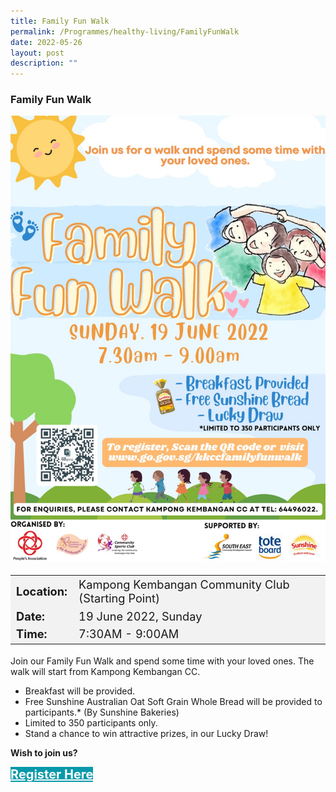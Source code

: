 ```yaml
---
title: Family Fun Walk
permalink: /Programmes/healthy-living/FamilyFunWalk
date: 2022-05-26
layout: post
description: ""
---
```

### Family Fun Walk ###

<img src="/images/Programmes (June 2022)/Family Fun Walk.jpeg" style="width:650px; height:auto">

<table  style="font-size:130%; background-color:#f2f2f2">
	<tbody>
		<tr>
			 <td><b>Location:</b></td><td>Kampong Kembangan Community Club (Starting Point) </td>
		</tr>
		<tr>
		 <td><b>Date:</b> </td><td>19 June 2022, Sunday</td>
		</tr>
		<tr>
			<td> <b>Time:</b> </td><td> 7:30AM - 9:00AM</td>
		</tr>
	</tbody>
</table>

Join our Family Fun Walk and spend some time with your
loved ones. The walk will start from Kampong Kembangan CC.

* Breakfast will be provided.
* Free Sunshine Australian Oat Soft Grain Whole Bread will be provided to participants.* (By Sunshine Bakeries)
* Limited to 350 participants only.
* Stand a chance to win attractive prizes, in our Lucky Draw!<br>

<b>	Wish to join us?</b>
<div>
	<a href="http://www.go.gov.sg/Kkccfamilyfunwalk " style="font-size:20px; width:35%; height:60px; background-color:#0899AA; color:white" class="bp-button"><b>Register Here</b></a>
</div>